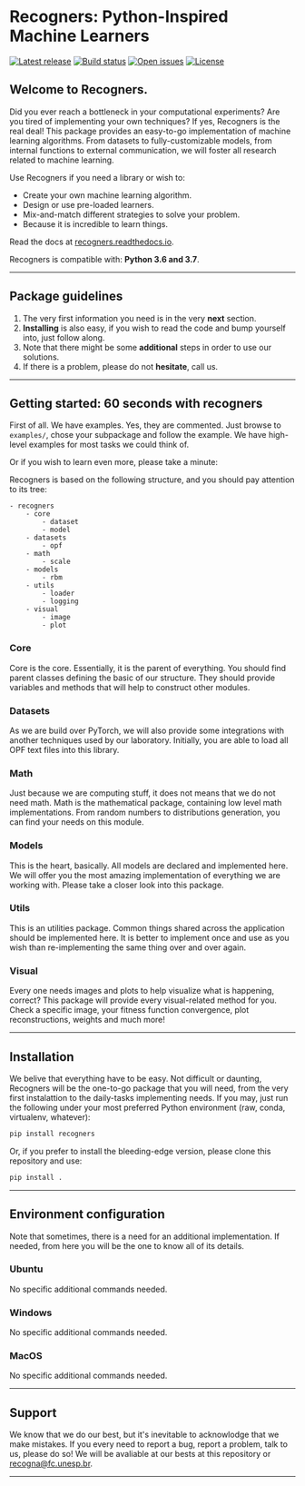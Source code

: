 # Recogners: Python-Inspired Machine Learners

[![Latest release](https://img.shields.io/github/release/recogna-lab/recogners.svg)](https://github.com/recogna-lab/recogners/releases)
[![Build status](https://img.shields.io/travis/com/recogna-lab/recogners/master.svg)](https://github.com/recogna-lab/recogners/releases)
[![Open issues](https://img.shields.io/github/issues/recogna-lab/recogners.svg)](https://github.com/recogna-lab/recogners/issues)
[![License](https://img.shields.io/github/license/recogna-lab/recogners.svg)](https://github.com/recogna-lab/recogners/blob/master/LICENSE)

## Welcome to Recogners.
Did you ever reach a bottleneck in your computational experiments? Are you tired of implementing your own techniques? If yes, Recogners is the real deal! This package provides an easy-to-go implementation of machine learning algorithms. From datasets to fully-customizable models, from internal functions to external communication, we will foster all research related to machine learning.

Use Recogners if you need a library or wish to:
* Create your own machine learning algorithm.
* Design or use pre-loaded learners.
* Mix-and-match different strategies to solve your problem.
* Because it is incredible to learn things.

Read the docs at [recogners.readthedocs.io](https://recogners.readthedocs.io).

Recogners is compatible with: **Python 3.6 and 3.7**.

---

## Package guidelines

1. The very first information you need is in the very **next** section.
2. **Installing** is also easy, if you wish to read the code and bump yourself into, just follow along.
3. Note that there might be some **additional** steps in order to use our solutions.
4. If there is a problem, please do not **hesitate**, call us.

---

## Getting started: 60 seconds with recogners

First of all. We have examples. Yes, they are commented. Just browse to `examples/`, chose your subpackage and follow the example. We have high-level examples for most tasks we could think of.

Or if you wish to learn even more, please take a minute:

Recogners is based on the following structure, and you should pay attention to its tree:

```
- recogners
    - core
        - dataset
        - model
    - datasets
        - opf
    - math
        - scale
    - models
        - rbm
    - utils
        - loader
        - logging
    - visual
        - image
        - plot
```

### Core

Core is the core. Essentially, it is the parent of everything. You should find parent classes defining the basic of our structure. They should provide variables and methods that will help to construct other modules.

### Datasets

As we are build over PyTorch, we will also provide some integrations with another techniques used by our laboratory. Initially, you are able to load all OPF text files into this library.

### Math

Just because we are computing stuff, it does not means that we do not need math. Math is the mathematical package, containing low level math implementations. From random numbers to distributions generation, you can find your needs on this module.

### Models

This is the heart, basically. All models are declared and implemented here. We will offer you the most amazing implementation of everything we are working with. Please take a closer look into this package.

### Utils

This is an utilities package. Common things shared across the application should be implemented here. It is better to implement once and use as you wish than re-implementing the same thing over and over again.

### Visual

Every one needs images and plots to help visualize what is happening, correct? This package will provide every visual-related method for you. Check a specific image, your fitness function convergence, plot reconstructions, weights and much more!

---

## Installation

We belive that everything have to be easy. Not difficult or daunting, Recogners will be the one-to-go package that you will need, from the very first instalattion to the daily-tasks implementing needs. If you may, just run the following under your most preferred Python environment (raw, conda, virtualenv, whatever):

```Python
pip install recogners
```

Or, if you prefer to install the bleeding-edge version, please clone this repository and use:

```Python
pip install .
```

---

## Environment configuration

Note that sometimes, there is a need for an additional implementation. If needed, from here you will be the one to know all of its details.

### Ubuntu

No specific additional commands needed.

### Windows

No specific additional commands needed.

### MacOS

No specific additional commands needed.

---

## Support

We know that we do our best, but it's inevitable to acknowlodge that we make mistakes. If you every need to report a bug, report a problem, talk to us, please do so! We will be avaliable at our bests at this repository or recogna@fc.unesp.br.

---
